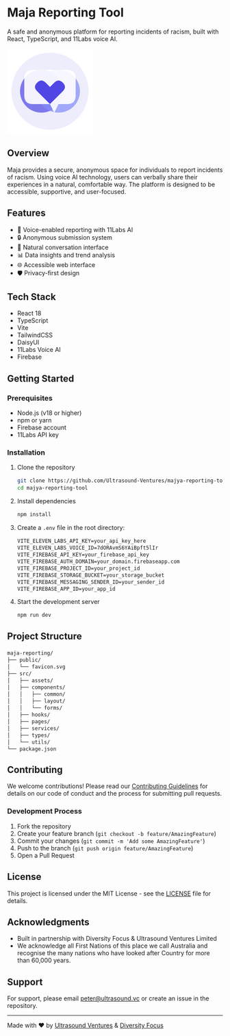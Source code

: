 
# Maja Reporting Tool
A safe and anonymous platform for reporting incidents of racism, built with React, TypeScript, and 11Labs voice AI.

![Maja.cyou Logo](public/favicon.svg)

## Overview
Maja provides a secure, anonymous space for individuals to report incidents of racism. Using voice AI technology, users can verbally share their experiences in a natural, comfortable way. The platform is designed to be accessible, supportive, and user-focused.

## Features
- 🎤 Voice-enabled reporting with 11Labs AI
- 🔒 Anonymous submission system
- 💬 Natural conversation interface
- 📊 Data insights and trend analysis
- 🌐 Accessible web interface
- 🛡️ Privacy-first design

## Tech Stack
- React 18
- TypeScript
- Vite
- TailwindCSS
- DaisyUI
- 11Labs Voice AI
- Firebase

## Getting Started
### Prerequisites
- Node.js (v18 or higher)
- npm or yarn
- Firebase account
- 11Labs API key

### Installation
1. Clone the repository
   ```bash
   git clone https://github.com/Ultrasound-Ventures/majya-reporting-tool.git
   cd majya-reporting-tool
   ```

2. Install dependencies
   ```bash
   npm install
   ```

3. Create a `.env` file in the root directory:
   ```env
   VITE_ELEVEN_LABS_API_KEY=your_api_key_here
   VITE_ELEVEN_LABS_VOICE_ID=7dORAvmS6YAiBpft5lIr
   VITE_FIREBASE_API_KEY=your_firebase_api_key
   VITE_FIREBASE_AUTH_DOMAIN=your_domain.firebaseapp.com
   VITE_FIREBASE_PROJECT_ID=your_project_id
   VITE_FIREBASE_STORAGE_BUCKET=your_storage_bucket
   VITE_FIREBASE_MESSAGING_SENDER_ID=your_sender_id
   VITE_FIREBASE_APP_ID=your_app_id
   ```

4. Start the development server
   ```bash
   npm run dev
   ```

## Project Structure
```
maja-reporting/
├── public/
│   └── favicon.svg
├── src/
│   ├── assets/
│   ├── components/
│   │   ├── common/
│   │   ├── layout/
│   │   └── forms/
│   ├── hooks/
│   ├── pages/
│   ├── services/
│   ├── types/
│   └── utils/
└── package.json
```

## Contributing
We welcome contributions! Please read our [Contributing Guidelines](CONTRIBUTING.md) for details on our code of conduct and the process for submitting pull requests.

### Development Process
1. Fork the repository
2. Create your feature branch (`git checkout -b feature/AmazingFeature`)
3. Commit your changes (`git commit -m 'Add some AmazingFeature'`)
4. Push to the branch (`git push origin feature/AmazingFeature`)
5. Open a Pull Request

## License
This project is licensed under the MIT License - see the [LICENSE](LICENSE) file for details.

## Acknowledgments
- Built in partnership with Diversity Focus & Ultrasound Ventures Limited
- We acknowledge all First Nations of this place we call Australia and recognise the many nations who have looked after Country for more than 60,000 years.

## Support
For support, please email [peter@ultrasound.vc](mailto:peter@ultrasound.vc) or create an issue in the repository.

---
Made with ❤️ by [Ultrasound Ventures](https://ultrasound.vc) & [Diversity Focus](https://diversityfocus.com.au)
